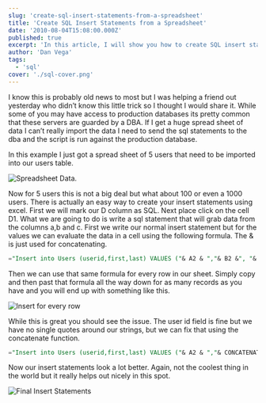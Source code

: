 ```yaml
---
slug: 'create-sql-insert-statements-from-a-spreadsheet'
title: 'Create SQL Insert Statements from a Spreadsheet'
date: '2010-08-04T15:08:00.000Z'
published: true
excerpt: 'In this article, I will show you how to create SQL insert statements from a spreadsheet'
author: 'Dan Vega'
tags:
  - 'sql'
cover: './sql-cover.png'
---
```


I know this is probably old news to most but I was helping a friend out yesterday who didn’t know this little trick so I thought I would share it. While some of you may have access to production databases its pretty common that these servers are guarded by a DBA. If I get a huge spread sheet of data I can’t really import the data I need to send the sql statements to the dba and the script is run against the production database.

In this example I just got a spread sheet of 5 users that need to be imported into our users table.

![Spreadsheet Data](./spreadsheet_data.png).

Now for 5 users this is not a big deal but what about 100 or even a 1000 users. There is actually an easy way to create your insert statements using excel. First we will mark our D column as SQL. Next place click on the cell D1. What we are going to do is write a sql statement that will grab data from the columns a,b and c. First we write our normal insert statement but for the values we can evaluate the data in a cell using the following formula. The & is just used for concatenating.

```sql
="Insert into Users (userid,first,last) VALUES ("& A2 & ","& B2 &", "& C2 &");"
```

Then we can use that same formula for every row in our sheet. Simply copy and then past that formula all the way down for as many records as you have and you will end up with something like this.

![Insert for every row](./insert_sql_2.png)

While this is great you should see the issue. The user id field is fine but we have no single quotes around our strings, but we can fix that using the concatenate function.

```sql
="Insert into Users (userid,first,last) VALUES ("& A2 & ","& CONCATENATE("'",B2,"'") &", "& CONCATENATE("'",C2,"'") &");"
```

Now our insert statements look a lot better. Again, not the coolest thing in the world but it really helps out nicely in this spot.

![Final Insert Statements](./insert_sql_3.png)
